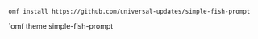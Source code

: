 `omf install https://github.com/universal-updates/simple-fish-prompt`

`omf theme simple-fish-prompt

